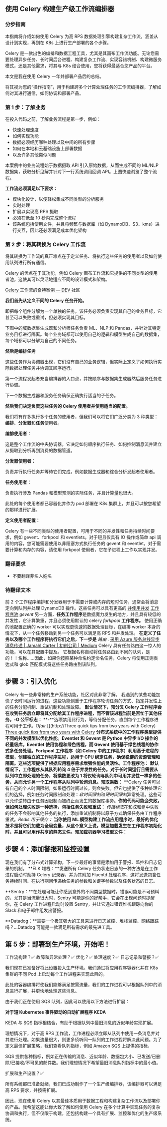 ## 使用 Celery 构建生产级工作流编排器

### 分步指南

本指南将介绍如何使用 Celery 为高 RPS 数据处理引擎构建复杂工作流，涵盖从设计到实现，再到在 K8s 上进行生产部署的各个步骤。

Celery 是一款出色的编排和数据工程工具，尤其是其画布工作流功能。无论您需要处理异步任务、长时间后台进程、构建复杂工作流、实现容错机制、构建微服务模式，还是其他需求，将其与 K8s 结合使用，您将获得最适合您产品的平台。

本文是我在使用 Celery 一年并部署产品后的总结。

将其视为您的“操作指南”，用于构建跨多个计算处理任务的工作流编排器，了解如何对其进行通信，如何协调和部署产品。

### 第 1 步：了解业务

在投入代码之前，了解业务流程是第一步，例如：

- 快速处理速度
- 如何实现功能
- 数据必须经历哪种处理以及中间的所有步骤
- 如何在本地和云基础设施上部署数据
- 以及许多其他类似问题

本案例中的业务流程始于数据摄取 API 引入原始数据，从而生成不同的 ML/NLP 数据集，获取分析见解并针对下一行系统调用回调 API。上图快速浏览了整个流程。

**工作流必须满足以下要求：**

- 模块化设计，以便轻松集成不同类型的分析服务
- 实时处理
- 扩展以实现高 RPS 摄取
- 必须在低至 10 秒内完成整个流程
- 该系统包括使用文件，并且将频繁与数据库（如 DynamoDB、S3、kms）进行交互，因此还必须满足成本优化架构

### 第 2 步：将其转换为 Celery 工作流

将其转换为工作流的真正难点在于定义任务、将执行这些任务的使用者以及如何使用队列进行所有通信。

Celery 的优点在于其功能，例如 Celery 画布工作流和它提供的不同类型的使用者池，这使其可以灵活地适应不同的设计模式和架构。

[Celery 工作流的奇特案例 — DEV 社区](https://dev.to/akarshan/the-curious-case-of-celery-work-flows-39f7)

**我们首先从定义不同的 Celery 任务开始。**

即把每个组件分解为一个单独的任务，该任务必须负责实现其自己的业务目标，它甚至可以失败或重试，但必须实现其目标。

下图中的域数据集生成器和分析师任务负责 ML、NLP 和 Pandas，并针对其特定业务目标进行隔离。每个业务域都可以使用自己的逻辑和模型生成自己的数据集，每个域都可以分解为自己的不同任务。

**然后是编排任务**

这些任务作为协调器出现，它们没有自己的业务逻辑，但实际上定义了如何执行实际数据处理任务并协调其顺序运行。

第一个流程发起者充当编排器的入口点，并按顺序与数据集生成器然后服务任务进行协调。

下一个数据生成器和服务任务确保正确执行适当的子任务。

**然后我们决定负责这些任务的 Celery 使用者并使用适当的配置。**

我们将有许多执行多个任务的使用者，但我们可以将它们广泛分类为 3 种类型：**编排**、**分发器**和**任务**使用者。

**编排使用者：**

这是整个工作流的中央协调器，它决定如何顺序执行任务、如何控制消息流并建立从摄取到分析再到消费的数据管道。

**分发器使用者：**

负责并行执行任务并等待它们完成，例如数据生成器和综合分析发起者使用者。

**任务使用者：**

负责执行涉及 Pandas 和模型预测的实际任务，并且计算量也很大。

此处的每个使用者都已容器化并作为 pod 部署在 K8s 集群上，并且可以按您希望的那样进行扩展。

**定义使用者配置：**

Celery 有一些不同类型的使用者配置，可用于不同的并发性和任务持续时间要求，例如 gevent、forkpool 和 eventlets。对于短且仅具有 IO 操作或简单 api 调用的内容，您可能需要使用以非阻塞方式执行任务的 gevent 和 eventlet，对于需要计算和内存的内容，请使用 forkpool 使用者，它在子进程上工作以实现并发。
### 翻译要求

- 不要翻译非名人姓名

### 待翻译文本

前 2 个工作程序编排和分发器用于不需要计算或内存的短时任务，通常会将消息定向到队列并处理 DynamoDB 操作。这些任务可以具有更高的
[并使用并发](https://docs.celeryq.dev/en/stable/userguide/concurrency/gevent.html) [工作程序池](https://docs.celeryq.dev/en/stable/userguide/concurrency/gevent.html) *gevent*
另一方面，**任务工作程序**是数据魔力发生的地方，并且具有较低的并发性，它计算繁重，并且必须使用默认的 celery *forkpool* **工作程序。**
使用正确的池配置正确的 worker 可以实现更快速的数据处理目标，在编排 worker 本身的情况下，从一个任务移动到另一个任务可以满足高 RPS 和并发处理。
**在定义了任务以及哪个工作程序将执行它们之后，下一步是** *路由* *.* [采用 Azure 服务总线异步消息传递 | Jamahl Carter | 初创公司 | Medium](/swlh/adopting-async-messaging-with-azure-service-bus-4c936396b334)
Celery 具有任务路由这一惊人的功能，可以在其配置中提及。
它根据名称自动将任务路由到不同的队列，是的！！名称……因此，如果你按照某种命名约定命名任务，Celery 将使用正则表达式和 glob 匹配模式将这些任务路由到该队列。
## 步骤 3：引入优化
Celery 有一些非常棒的生产系统功能，社区对此非常了解。
我遇到的某些功能加快了长时间运行的进程，这些功能侧重于工作程序轮询任务的方式、指定并发性上的任务分配机制、重试机制和处理故障。
**默认情况下，预分叉 Celery 工作程序会在收到任务后立即将其分配给其工作程序进程，而不管该进程当前是否忙于其他任务。-O 公平标志：** **-**选项禁用此行为，等待分配任务，直到每个工作程序进程可用于工作。*Ofair* [](http://Three quick tips from two years with Celery) [Three quick tips from two years with Celery](/@taylorhughes/three-quick-tips-from-two-years-with-celery-c05ff9d7f9eb) **分布式系统中的工作程序类型提供不同的并发模型以优化性能。Eventlet 和 Gevent 是 Python 中异步 I/O 操作的轻量级库。Eventlet 使用协程和绿色线程，而 Gevent 使用基于绿色线程的协作式多任务处理。Forkpool 工作程序（如 Celery 中的工作程序）利用基于进程的模型，创建独立的工作程序进程，适用于 CPU 绑定任务，确保稳健的资源管理和隔离。这些选项提供了根据应用程序需求增强性能的灵活性。工作程序池：** **默认情况下，工作程序从其队列轮询 4 倍于并发性的任务。对于长时间运行且需要从队列中立即处理的任务，将乘数更改为 1 将仅轮询与队列中可用并发性一样多的任务，从而允许另一个工作程序从队列中轮询消息。预取乘数：** **Celery 任务可以有自己的个人时间限制，如果运行时间过长，则会失败。但它也提供了多种处理它们的选择，例如任务时间限制和处理：*软时间限制*和*硬时间限制*异常处理。这些可以允许逆转由于任务因限制而被终止而发生的数据库事务。**你的代码可能会失败，但如何处理失败是一种选择，包括任务失败和重试：** *传播标志*在和弦和组中失败的任务不会影响其他任务的执行，添加重试机制将以原子方式确保任务由工作程序重试。*Redis 用于缓存：* **当你使用 ML 模型构建工作流应用程序时，最好的优化技术是将它们加载为全局变量，从这个意义上说，模型加载发生在工作程序初始化时，并且可以用作共享的静态文件。预加载机器学习模型文件：**
## 步骤 4：添加警报和监控设置
现在我们有了分布式计算架构，下一步最好的事情是添加用于警报、监控和日志记录的机制。
**ELK 堆栈：**发送所有 Celery 任务状态日志的一种方法是在工作进程启动时劫持 Celery 记录器，并为其附加 Fluentd 处理程序，这将发送包含任务持续时间、在执行期间传递给任务的参数和关键字参数以及任务状态的日志。

**Sentry：**在处理可能让你感到意外的不同类型数据时，错误可能是不可预料的，尤其是当流量很大时，Sentry 可能是你的好帮手，它会在出现问题时提醒你，在 Celery 工作进程启动时设置 Sentry，并让它通过错误堆栈跟踪向你的 Slack 和电子邮件组发出警报。

**Datadog：**需要一个极其强大的工具来进行日志监控、堆栈监控、网络跟踪吗？…Datadog 可能是一款满足所有需求的最先进工具。

## 第 5 步：部署到生产环境，开始吧！

工作流构建？✅
故障和异常处理？✅
优化？✅
处理速度？✅
日志记录和警报？✅

我们现在已准备好将此设置投入生产环境。我们通过将应用程序容器化并在 K8s 集群的不同 Pod 上启动每个工作进程来实现此目的。

此处的容器编排将使我们能够满足按需流量，我们的工作进程可以根据队列中的消息进行扩展，并更快地处理这些消息。

由于我们正在使用 SQS 队列，因此可以使用以下方法进行扩展：

**对于短 Kubernetes 事件驱动的自动扩展程序 KEDA**

KEDA 与 SQS 指标相结合，有助于根据队列中最旧消息的近似年龄实现扩展。

理想情况下，对于高 RPS 工作流，工作进程必须立即从队列中使用一条消息并对其进行处理。如果流量很大，则更多侦听同一队列的工作进程将解决此问题。为了定义最佳扩展策略，我们查看队列指标，例如 Amazon SQS 上提供的指标，

SQS 提供各种指标，例如正在传输的消息、近似年龄、数据包大小、已发送/已删除/已接收/不可见的邮件数。我们理想情况下希望最旧消息队列指标中的最小值。

扩展和生产设置？✅

所有系统都已准备就绪，我们已成功制作了一个生产级编排器，该编排器可以满足高 RPS 要求，并按需扩展。

因此，现在使用 Celery 以其最佳本质用于数据工程和构建复杂工作流以及部署你的产品。我希望这能让你大致了解如何使用 Celery 在多个计算中实现任务的复杂协调和执行，但不仅限于构建，还包括构建一个具有扩展、监控和优化的生产级系统。